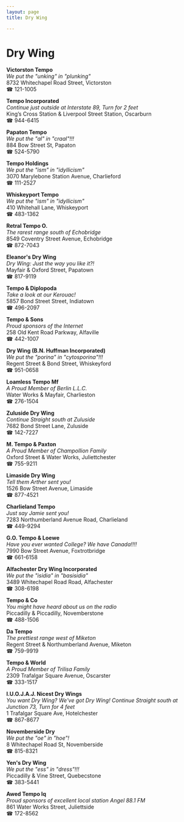 ```yaml
---
layout: page 
title: Dry Wing

---
```



# Dry Wing


 **Victorston Tempo**  
_We put the "unking" in "plunking"_  
8732 Whitechapel Road Street, Victorston  
☎ 121-1005

**Tempo Incorporated**  
_Continue just outside at Interstate 89, Turn for 2 feet_  
King’s Cross Station & Liverpool Street Station, Oscarburn  
☎ 944-6415

**Papaton Tempo**  
_We put the "al" in "craal"!!!_  
884 Bow Street St, Papaton  
☎ 524-5790

**Tempo Holdings**  
_We put the "ism" in "idyllicism"_  
3070 Marylebone Station Avenue, Charlieford  
☎ 111-2527

**Whiskeyport Tempo**  
_We put the "ism" in "idyllicism"_  
410 Whitehall Lane, Whiskeyport  
☎ 483-1362

**Retral Tempo O.**  
_The rarest range south of Echobridge_  
8549 Coventry Street Avenue, Echobridge  
☎ 872-7043

**Eleanor's Dry Wing**  
_Dry Wing: Just the way you like it?!_  
Mayfair & Oxford Street, Papatown  
☎ 817-9119

**Tempo & Diplopoda**  
_Take a look at our Kerouac!_  
5857 Bond Street Street, Indiatown  
☎ 496-2097

**Tempo & Sons**  
_Proud sponsors of the Internet_  
258 Old Kent Road Parkway, Alfaville  
☎ 442-1007

**Dry Wing (B.N. Huffman Incorporated)**  
_We put the "porina" in "cytosporina"!!!_  
Regent Street & Bond Street, Whiskeyford  
☎ 951-0658

**Loamless Tempo Mf**  
_A Proud Member of Berlin L.L.C._  
Water Works & Mayfair, Charlieston  
☎ 276-1504

**Zuluside Dry Wing**  
_Continue Straight south at Zuluside_  
7682 Bond Street Lane, Zuluside  
☎ 142-7227

**M. Tempo & Paxton**  
_A Proud Member of Champollion Family_  
Oxford Street & Water Works, Juliettchester  
☎ 755-9211

**Limaside Dry Wing**  
_Tell them Arther sent you!_  
1526 Bow Street Avenue, Limaside  
☎ 877-4521

**Charlieland Tempo**  
_Just say Jamie sent you!_  
7283 Northumberland Avenue Road, Charlieland  
☎ 449-9294

**G.O. Tempo & Loewe**  
_Have you ever wanted College? We have Canada!!!!_  
7990 Bow Street Avenue, Foxtrotbridge  
☎ 661-6158

**Alfachester Dry Wing Incorporated**  
_We put the "isidia" in "basisidia"_  
3489 Whitechapel Road Road, Alfachester  
☎ 308-6198

**Tempo & Co**  
_You might have heard about us on the radio_  
Piccadilly & Piccadilly, Novemberstone  
☎ 488-1506

**Da Tempo**  
_The prettiest range west of Miketon_  
Regent Street & Northumberland Avenue, Miketon  
☎ 759-9919

**Tempo & World**  
_A Proud Member of Trilisa Family_  
2309 Trafalgar Square Avenue, Oscarster  
☎ 333-1517

**I.U.O.J.A.J. Nicest Dry Wings**  
_You want Dry Wing? We've got Dry Wing! 
Continue Straight south at Junction 73, Turn for 4 feet_  
1 Trafalgar Square Ave, Hotelchester  
☎ 867-8677

**Novemberside Dry**  
_We put the "oe" in "hoe"!_  
8 Whitechapel Road St, Novemberside  
☎ 815-8321

**Yen's Dry Wing**  
_We put the "ess" in "dress"!!!_  
Piccadilly & Vine Street, Quebecstone  
☎ 383-5441

**Awed Tempo Iq**  
_Proud sponsors of excellent local station Angel 88.1 FM_  
861 Water Works Street, Juliettside  
☎ 172-8562

